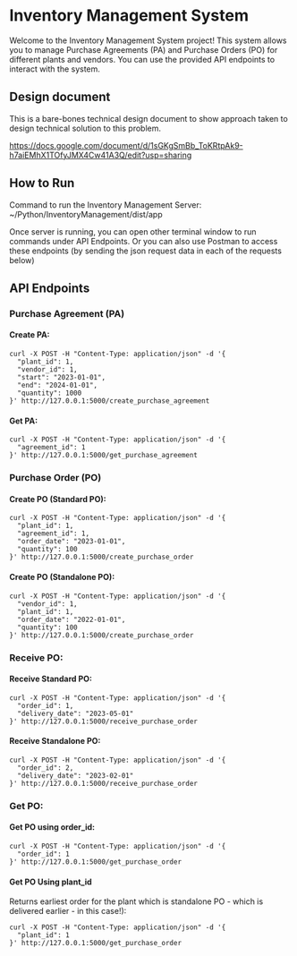 # Inventory Management System

Welcome to the Inventory Management System project! This system allows you to manage Purchase Agreements (PA) and Purchase Orders (PO) for different plants and vendors. You can use the provided API endpoints to interact with the system.

## Design document
This is a bare-bones technical design document to show approach taken to design technical solution to this problem.

https://docs.google.com/document/d/1sGKgSmBb_ToKRtpAk9-h7aiEMhX1TOfyJMX4Cw41A3Q/edit?usp=sharing

## How to Run
Command to run the Inventory Management Server:
~/Python/InventoryManagement/dist/app

Once server is running, you can open other terminal window to run commands under API Endpoints. Or you can also use Postman to access these endpoints (by sending the json request data in each of the requests below)

## API Endpoints

### Purchase Agreement (PA)

#### Create PA:

```
curl -X POST -H "Content-Type: application/json" -d '{
  "plant_id": 1,
  "vendor_id": 1,
  "start": "2023-01-01",
  "end": "2024-01-01",
  "quantity": 1000
}' http://127.0.0.1:5000/create_purchase_agreement
```


#### Get PA:

```
curl -X POST -H "Content-Type: application/json" -d '{
  "agreement_id": 1
}' http://127.0.0.1:5000/get_purchase_agreement
```

### Purchase Order (PO)


#### Create PO (Standard PO):

```
curl -X POST -H "Content-Type: application/json" -d '{
  "plant_id": 1,
  "agreement_id": 1,
  "order_date": "2023-01-01",
  "quantity": 100
}' http://127.0.0.1:5000/create_purchase_order
```

#### Create PO (Standalone PO):
```
curl -X POST -H "Content-Type: application/json" -d '{
  "vendor_id": 1,
  "plant_id": 1,
  "order_date": "2022-01-01",
  "quantity": 100
}' http://127.0.0.1:5000/create_purchase_order
```

### Receive PO:

#### Receive Standard PO:
```
curl -X POST -H "Content-Type: application/json" -d '{
  "order_id": 1,
  "delivery_date": "2023-05-01"
}' http://127.0.0.1:5000/receive_purchase_order
```
#### Receive Standalone PO:
```
curl -X POST -H "Content-Type: application/json" -d '{
  "order_id": 2,
  "delivery_date": "2023-02-01"
}' http://127.0.0.1:5000/receive_purchase_order
```

### Get PO:

#### Get PO using order_id:
```
curl -X POST -H "Content-Type: application/json" -d '{
  "order_id": 1
}' http://127.0.0.1:5000/get_purchase_order
```

#### Get PO Using plant_id 
Returns earliest order for the plant which is standalone PO - which is delivered earlier - in this case!):
```
curl -X POST -H "Content-Type: application/json" -d '{
  "plant_id": 1
}' http://127.0.0.1:5000/get_purchase_order
```